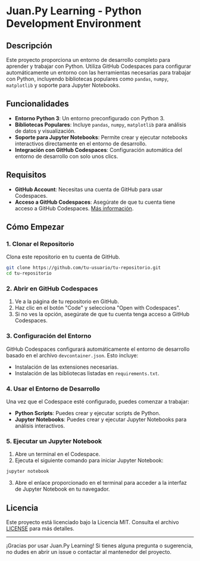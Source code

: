 # Juan.Py Learning - Python Development Environment

## Descripción

Este proyecto proporciona un entorno de desarrollo completo para aprender y trabajar con Python. Utiliza GitHub Codespaces para configurar automáticamente un entorno con las herramientas necesarias para trabajar con Python, incluyendo bibliotecas populares como `pandas`, `numpy`, `matplotlib` y soporte para Jupyter Notebooks.

## Funcionalidades

- **Entorno Python 3**: Un entorno preconfigurado con Python 3.
- **Bibliotecas Populares**: Incluye `pandas`, `numpy`, `matplotlib` para análisis de datos y visualización.
- **Soporte para Jupyter Notebooks**: Permite crear y ejecutar notebooks interactivos directamente en el entorno de desarrollo.
- **Integración con GitHub Codespaces**: Configuración automática del entorno de desarrollo con solo unos clics.

## Requisitos

- **GitHub Account**: Necesitas una cuenta de GitHub para usar Codespaces.
- **Acceso a GitHub Codespaces**: Asegúrate de que tu cuenta tiene acceso a GitHub Codespaces. [Más información](https://github.com/features/codespaces).

## Cómo Empezar

### 1. Clonar el Repositorio

Clona este repositorio en tu cuenta de GitHub.

```bash
git clone https://github.com/tu-usuario/tu-repositorio.git
cd tu-repositorio
```

### 2. Abrir en GitHub Codespaces

1. Ve a la página de tu repositorio en GitHub.
2. Haz clic en el botón "Code" y selecciona "Open with Codespaces".
3. Si no ves la opción, asegúrate de que tu cuenta tenga acceso a GitHub Codespaces.

### 3. Configuración del Entorno

GitHub Codespaces configurará automáticamente el entorno de desarrollo basado en el archivo `devcontainer.json`. Esto incluye:

- Instalación de las extensiones necesarias.
- Instalación de las bibliotecas listadas en `requirements.txt`.

### 4. Usar el Entorno de Desarrollo

Una vez que el Codespace esté configurado, puedes comenzar a trabajar:

- **Python Scripts**: Puedes crear y ejecutar scripts de Python.
- **Jupyter Notebooks**: Puedes crear y ejecutar Jupyter Notebooks para análisis interactivos.

### 5. Ejecutar un Jupyter Notebook

1. Abre un terminal en el Codespace.
2. Ejecuta el siguiente comando para iniciar Jupyter Notebook:

```bash
jupyter notebook
```

3. Abre el enlace proporcionado en el terminal para acceder a la interfaz de Jupyter Notebook en tu navegador.

## Licencia

Este proyecto está licenciado bajo la Licencia MIT. Consulta el archivo [LICENSE](LICENSE) para más detalles.

---

¡Gracias por usar Juan.Py Learning! Si tienes alguna pregunta o sugerencia, no dudes en abrir un issue o contactar al mantenedor del proyecto.
```
